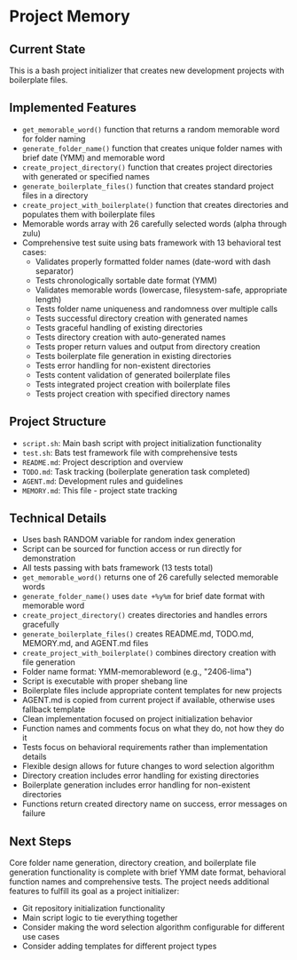 # Project Memory

## Current State
This is a bash project initializer that creates new development projects with boilerplate files.

## Implemented Features
- `get_memorable_word()` function that returns a random memorable word for folder naming
- `generate_folder_name()` function that creates unique folder names with brief date (YMM) and memorable word
- `create_project_directory()` function that creates project directories with generated or specified names
- `generate_boilerplate_files()` function that creates standard project files in a directory
- `create_project_with_boilerplate()` function that creates directories and populates them with boilerplate files
- Memorable words array with 26 carefully selected words (alpha through zulu)
- Comprehensive test suite using bats framework with 13 behavioral test cases:
  - Validates properly formatted folder names (date-word with dash separator)
  - Tests chronologically sortable date format (YMM)
  - Validates memorable words (lowercase, filesystem-safe, appropriate length)
  - Tests folder name uniqueness and randomness over multiple calls
  - Tests successful directory creation with generated names
  - Tests graceful handling of existing directories
  - Tests directory creation with auto-generated names
  - Tests proper return values and output from directory creation
  - Tests boilerplate file generation in existing directories
  - Tests error handling for non-existent directories
  - Tests content validation of generated boilerplate files
  - Tests integrated project creation with boilerplate files
  - Tests project creation with specified directory names

## Project Structure
- `script.sh`: Main bash script with project initialization functionality
- `test.sh`: Bats test framework file with comprehensive tests
- `README.md`: Project description and overview
- `TODO.md`: Task tracking (boilerplate generation task completed)
- `AGENT.md`: Development rules and guidelines
- `MEMORY.md`: This file - project state tracking

## Technical Details
- Uses bash RANDOM variable for random index generation
- Script can be sourced for function access or run directly for demonstration
- All tests passing with bats framework (13 tests total)
- `get_memorable_word()` returns one of 26 carefully selected memorable words
- `generate_folder_name()` uses `date +%y%m` for brief date format with memorable word
- `create_project_directory()` creates directories and handles errors gracefully
- `generate_boilerplate_files()` creates README.md, TODO.md, MEMORY.md, and AGENT.md files
- `create_project_with_boilerplate()` combines directory creation with file generation
- Folder name format: YMM-memorableword (e.g., "2406-lima")
- Script is executable with proper shebang line
- Boilerplate files include appropriate content templates for new projects
- AGENT.md is copied from current project if available, otherwise uses fallback template
- Clean implementation focused on project initialization behavior
- Function names and comments focus on what they do, not how they do it
- Tests focus on behavioral requirements rather than implementation details
- Flexible design allows for future changes to word selection algorithm
- Directory creation includes error handling for existing directories
- Boilerplate generation includes error handling for non-existent directories
- Functions return created directory name on success, error messages on failure

## Next Steps
Core folder name generation, directory creation, and boilerplate file generation functionality is complete with brief YMM date format, behavioral function names and comprehensive tests. The project needs additional features to fulfill its goal as a project initializer:
- Git repository initialization functionality
- Main script logic to tie everything together
- Consider making the word selection algorithm configurable for different use cases
- Consider adding templates for different project types